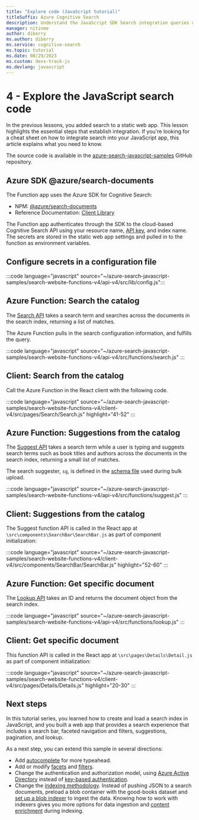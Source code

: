 ```yaml
---
title: "Explore code (JavaScript tutorial)"
titleSuffix: Azure Cognitive Search
description: Understand the JavaScript SDK Search integration queries used in the Search-enabled website with this cheat sheet. 
manager: nitinme
author: diberry
ms.author: diberry
ms.service: cognitive-search
ms.topic: tutorial
ms.date: 08/29/2023
ms.custom: devx-track-js
ms.devlang: javascript
---
```


# 4 - Explore the JavaScript search code

In the previous lessons, you added search to a static web app. This lesson highlights the essential steps that establish integration. If you're looking for a cheat sheet on how to integrate search into your JavaScript app, this article explains what you need to know.

The source code is available in the [azure-search-javascript-samples](https://github.com/Azure-Samples/azure-search-javascript-samples/tree/master/search-website-functions-v4) GitHub repository.

## Azure SDK @azure/search-documents 

The Function app uses the Azure SDK for Cognitive Search:

* NPM: [@azure/search-documents](https://www.npmjs.com/package/@azure/search-documents)
* Reference Documentation: [Client Library](/javascript/api/overview/azure/search-documents-readme)

The Function app authenticates through the SDK to the cloud-based Cognitive Search API using your resource name, [API key](search-security-api-keys.md), and index name. The secrets are stored in the static web app settings and pulled in to the function as environment variables. 

## Configure secrets in a configuration file

:::code language="javascript" source="~/azure-search-javascript-samples/search-website-functions-v4/api-v4/src/lib/config.js":::

## Azure Function: Search the catalog

The [Search API](https://github.com/Azure-Samples/azure-search-javascript-samples/blob/master/search-website-functions-v4/api-v4/src/functions/search.js) takes a search term and searches across the documents in the search index, returning a list of matches. 

The Azure Function pulls in the search configuration information, and fulfills the query.

:::code language="javascript" source="~/azure-search-javascript-samples/search-website-functions-v4/api-v4/src/functions/search.js" :::

## Client: Search from the catalog

Call the Azure Function in the React client with the following code. 

:::code language="javascript" source="~/azure-search-javascript-samples/search-website-functions-v4/client-v4/src/pages/Search/Search.js" highlight="41-52" :::

## Azure Function: Suggestions from the catalog

The [Suggest API](https://github.com/Azure-Samples/azure-search-javascript-samples/blob/master/search-website-functions-v4/api-v4/src/functions/suggest.js) takes a search term while a user is typing and suggests search terms such as book titles and authors across the documents in the search index, returning a small list of matches. 

The search suggester, `sg`, is defined in the [schema file](https://github.com/Azure-Samples/azure-search-javascript-samples/blob/master/search-website-functions-v4/bulk-insert-v4/good-books-index.json) used during bulk upload.

:::code language="javascript" source="~/azure-search-javascript-samples/search-website-functions-v4/api-v4/src/functions/suggest.js" :::

## Client: Suggestions from the catalog

The Suggest function API is called in the React app at `\src\components\SearchBar\SearchBar.js` as part of component initialization:

:::code language="javascript" source="~/azure-search-javascript-samples/search-website-functions-v4/client-v4/src/components/SearchBar/SearchBar.js" highlight="52-60" :::

## Azure Function: Get specific document 

The [Lookup API](https://github.com/Azure-Samples/azure-search-javascript-samples/blob/master/search-website-functions-v4/api-v4/src/functions/lookup.js) takes an ID and returns the document object from the search index. 

:::code language="javascript" source="~/azure-search-javascript-samples/search-website-functions-v4/api-v4/src/functions/lookup.js" :::

## Client: Get specific document 

This function API is called in the React app at `\src\pages\Details\Detail.js` as part of component initialization:

:::code language="javascript" source="~/azure-search-javascript-samples/search-website-functions-v4/client-v4/src/pages/Details/Details.js" highlight="20-30" :::

## Next steps

In this tutorial series, you learned how to create and load a search index in JavaScript, and you built a web app that provides a search experience that includes a search bar, faceted navigation and filters, suggestions, pagination, and lookup.

As a next step, you can extend this sample in several directions:

* Add [autocomplete](search-add-autocomplete-suggestions.md) for more typeahead.
* Add or modify [facets](search-faceted-navigation.md) and [filters](search-filters.md).
* Change the authentication and authorization model, using [Azure Active Directory](search-security-rbac.md) instead of [key-based authentication](search-security-api-keys.md).
* Change the [indexing methodology](search-what-is-data-import.md). Instead of pushing JSON to a search documents, preload a blob container with the good-books dataset and [set up a blob indexer](search-howto-indexing-azure-blob-storage.md) to ingest the data. Knowing how to work with indexers gives you more options for data ingestion and [content enrichment](cognitive-search-concept-intro.md) during indexing.
